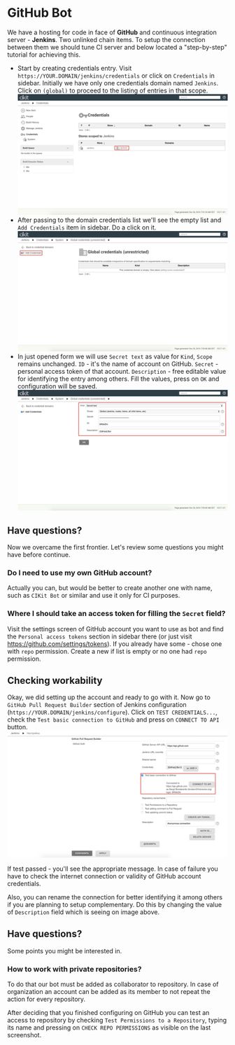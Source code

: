 # GitHub Bot

We have a hosting for code in face of **GitHub** and continuous integration server -  **Jenkins**. Two unlinked chain items. To setup the connection between them we should tune CI server and below located a "step-by-step" tutorial for achieving this.

- Start by creating credentials entry. Visit `https://YOUR.DOMAIN/jenkins/credentials` or click on `Credentials` in sidebar. Initially we have only one credentials domain named `Jenkins`. Click on `(global)` to proceed to the listing of entries in that scope. ![Overview all domains](images/credentials-overview-all.png)
- After passing to the domain credentials list we'll see the empty list and `Add Credentials` item in sidebar. Do a click on it. ![Overview domain](images/credentials-overview-domain.png)
- In just opened form we will use `Secret text` as value for `Kind`, `Scope` remains unchanged. `ID` - it's the name of account on GitHub. `Secret` - personal access token of that account. `Description` - free editable value for identifying the entry among others. Fill the values, press on `OK` and configuration will be saved. ![Credentials creation](images/credentials-creation.png)

## Have questions?

Now we overcame the first frontier. Let's review some questions you might have before continue.

### Do I need to use my own GitHub account?

Actually you can, but would be better to create another one with name, such as `CIKit Bot` or similar and use it only for CI purposes.

### Where I should take an access token for filling the `Secret` field?

Visit the settings screen of GitHub account you want to use as bot and find the `Personal access tokens` section in sidebar there (or just visit https://github.com/settings/tokens). If you already have some - chose one with `repo` permission. Create a new if list is empty or no one had `repo` permission.

## Checking workability

Okay, we did setting up the account and ready to go with it. Now go to `GitHub Pull Request Builder` section of Jenkins configuration (`https://YOUR.DOMAIN/jenkins/configure`). Click on `TEST CREDENTIALS...`, check the `Test basic connection to GitHub` and press on `CONNECT TO API` button. ![Testing credentials](images/credentials-test.png)

If test passed - you'll see the appropriate message. In case of failure you have to check the internet connection or validity of GitHub account credentials.

Also, you can rename the connection for better identifying it among others if you are planning to setup complementary. Do this by changing the value of `Description` field which is seeing on image above.

## Have questions?

Some points you might be interested in.

### How to work with private repositories?

To do that our bot must be added as collaborator to repository. In case of organization an account can be added as its member to not repeat the action for every repository.

After deciding that you finished configuring on GitHub you can test an access to repository by checking `Test Permissions to a Repository`, typing its name and pressing on `CHECK REPO PERMISSIONS` as visible on the last screenshot.
